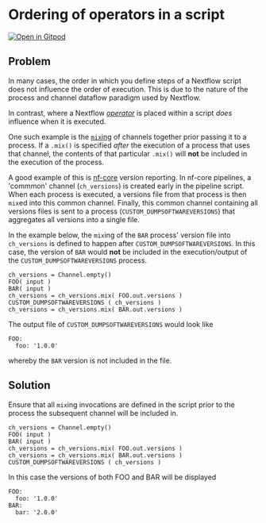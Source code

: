 # Ordering of operators in a script

[![Open in Gitpod](https://gitpod.io/button/open-in-gitpod.svg)](https://gitpod.io/#https://github.com/Midnighter/nextflow-gotchas/blob/main/docs/gotchas/script-order-of-operators.md)

## Problem

In many cases, the order in which you define steps of a Nextflow script does not influence the order of execution. This is due to the nature of the process and channel dataflow paradigm used by Nextflow.

In contrast, where a Nextflow [_operator_](https://www.nextflow.io/docs/latest/operator.html) is placed within a script _does_ influence when it is executed.

One such example is the [`mix`ing](https://www.nextflow.io/docs/latest/operator.html#mix) of channels together prior passing it to a process. If a `.mix()` is specified _after_ the execution of a process that uses that channel, the contents of that particular `.mix()` will **not** be included in the execution of the process.

A good example of this is [nf-core](https://nf-co.re) version reporting. In nf-core pipelines, a 'commmon' channel (`ch_versions`) is created early in the pipeline script. When each process is executed, a versions file from that process is then `mix`ed into this common channel. Finally, this common channel containing all versions files is sent to a process (`CUSTOM_DUMPSOFTWAREVERSIONS`) that aggregates all versions into a single file.

In the example below, the `mix`ing of the `BAR` process' version file into `ch_versions` is defined to happen after `CUSTOM_DUMPSOFTWAREVERSIONS`. In this case, the version of `BAR` would **not** be included in the execution/output of the `CUSTOM_DUMPSOFTWAREVERSIONS` process.

```nextflow
ch_versions = Channel.empty()
FOO( input )
BAR( input )
ch_versions = ch_versions.mix( FOO.out.versions )
CUSTOM_DUMPSOFTWAREVERSIONS ( ch_versions )
ch_versions = ch_versions.mix( BAR.out.versions )
```

The output file of `CUSTOM_DUMPSOFTWAREVERSIONS` would look like

```text
FOO:
  foo: '1.0.0'
```

whereby the `BAR` version is not included in the file.

## Solution

Ensure that all `mix`ing invocations are defined in the script prior to the process the subsequent channel will be included in.

```nexflow
ch_versions = Channel.empty()
FOO( input )
BAR( input )
ch_versions = ch_versions.mix( FOO.out.versions )
ch_versions = ch_versions.mix( BAR.out.versions )
CUSTOM_DUMPSOFTWAREVERSIONS ( ch_versions )
```

In this case the versions of both FOO and BAR will be displayed

```text
FOO:
  foo: '1.0.0'
BAR:
  bar: '2.0.0'
```
